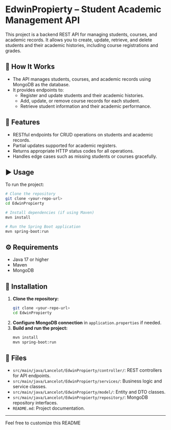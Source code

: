 # EdwinPropierty – Student Academic Management API

This project is a backend REST API for managing students, courses, and academic records. It allows you to create, update, retrieve, and delete students and their academic histories, including course registrations and grades.

## 🧠 How It Works

- The API manages students, courses, and academic records using MongoDB as the database.
- It provides endpoints to:
  - Register and update students and their academic histories.
  - Add, update, or remove course records for each student.
  - Retrieve student information and their academic performance.

## 📂 Features

- RESTful endpoints for CRUD operations on students and academic records.
- Partial updates supported for academic registers.
- Returns appropriate HTTP status codes for all operations.
- Handles edge cases such as missing students or courses gracefully.

## ▶️ Usage

To run the project:

```bash
# Clone the repository
git clone <your-repo-url>
cd EdwinPropierty

# Install dependencies (if using Maven)
mvn install

# Run the Spring Boot application
mvn spring-boot:run
```

## ⚙️ Requirements

- Java 17 or higher
- Maven
- MongoDB

## 💾 Installation

1. **Clone the repository:**
   ```bash
   git clone <your-repo-url>
   cd EdwinPropierty
   ```
2. **Configure MongoDB connection** in `application.properties` if needed.
3. **Build and run the project:**
   ```bash
   mvn install
   mvn spring-boot:run
   ```

## 📄 Files

- `src/main/java/Lancelot/EdwinPropierty/controller/`: REST controllers for API endpoints.
- `src/main/java/Lancelot/EdwinPropierty/services/`: Business logic and service classes.
- `src/main/java/Lancelot/EdwinPropierty/model/`: Entity and DTO classes.
- `src/main/java/Lancelot/EdwinPropierty/repository/`: MongoDB repository interfaces.
- `README.md`: Project documentation.

---

Feel free to customize this README